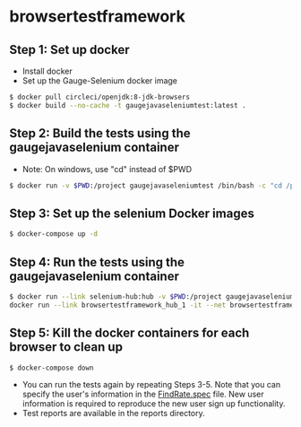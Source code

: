 # browsertestframework

## Step 1: Set up docker

* Install docker
* Set up the Gauge-Selenium docker image

```bash
$ docker pull circleci/openjdk:8-jdk-browsers
$ docker build --no-cache -t gaugejavaseleniumtest:latest .
```

## Step 2: Build the tests using the gaugejavaselenium container

* Note: On windows, use "cd" instead of $PWD

```bash
$ docker run -v $PWD:/project gaugejavaseleniumtest /bin/bash -c "cd /project && mvn test-compile"
```

## Step 3: Set up the selenium Docker images

```bash
$ docker-compose up -d
```

## Step 4: Run the tests using the gaugejavaselenium container

```bash
$ docker run --link selenium-hub:hub -v $PWD:/project gaugejavaseleniumtest mvn gauge:execute -DspecsDir=specs
docker run --link browsertestframework_hub_1 -it --net browsertestframework_default -v $PWD:/project gaugejavaseleniumtest /bin/bash -c "cd /project && mvn test-compile && mvn gauge:execute -DspecsDir=specs"
```

## Step 5: Kill the docker containers for each browser to clean up

```bash
$ docker-compose down
```

* You can run the tests again by repeating Steps 3-5. Note that you can specify the user's information in the [FindRate.spec](specs/FindRate.spec) file. New user information is required to reproduce the new user sign up functionality.
* Test reports are available in the reports directory.
